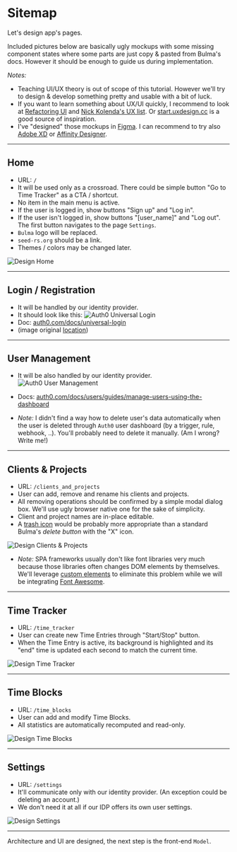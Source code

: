 # Sitemap

Let's design app's pages. 

Included pictures below are basically ugly mockups with some missing component states where some parts are just copy & pasted from Bulma's docs. However it should be enough to guide us during implementation.

_Notes:_ 
- Teaching UI/UX theory is out of scope of this tutorial. However we'll try to design & develop something pretty and usable with a bit of luck.
- If you want to learn something about UX/UI quickly, I recommend to look at [Refactoring UI](https://refactoringui.com/) and [Nick Kolenda's UX list](https://www.nickkolenda.com/user-experience/). Or [start.uxdesign.cc](https://start.uxdesign.cc/) is a good source of inspiration.
- I've "designed" those mockups in [Figma](https://www.figma.com/). I can recommend to try also [Adobe XD](https://www.adobe.com/products/xd.html) or [Affinity Designer](https://affinity.serif.com/en-gb/designer/).

---

## Home

- URL: `/`
- It will be used only as a crossroad. There could be simple button "Go to Time Tracker" as a CTA / shortcut.
- No item in the main menu is active.
- If the user is logged in, show buttons "Sign up" and "Log in". 
- If the user isn't logged in, show buttons "[user_name]" and "Log out". The first button navigates to the page `Settings`.
- `Bulma` logo will be replaced.
- `seed-rs.org` should be a link.
- Themes / colors may be changed later.

![Design Home](/static/images/design_home.png)

---

## Login / Registration

- It will be handled by our identity provider.
- It should look like this: ![Auth0 Universal Login](/static/images/auth0_universal_login.png)
- Doc: [auth0.com/docs/universal-login](https://auth0.com/docs/universal-login)
- (image original [location](https://auth0.com/blog/introducing-the-new-auth0-universal-login-experience/))

---

## User Management

- It will be also handled by our identity provider. ![Auth0 User Management](/static/images/auth0_user_management.png)

- Docs: [auth0.com/docs/users/guides/manage-users-using-the-dashboard](https://auth0.com/docs/users/guides/manage-users-using-the-dashboard)

- _Note:_ I didn't find a way how to delete user's data automatically when the user is deleted through `Auth0` user dashboard (by a trigger, rule, webhook, ..). You'll probably need to delete it manually. (Am I wrong? Write me!)

---

## Clients & Projects

- URL: `/clients_and_projects`
- User can add, remove and rename his clients and projects.
- All removing operations should be confirmed by a simple modal dialog box. We'll use ugly browser native one for the sake of simplicity.
- Client and project names are in-place editable.
- A [trash icon](https://fontawesome.com/icons/trash-alt?style=solid) would be probably more appropriate than a standard Bulma's _delete button_ with the "X" icon.

![Design Clients & Projects](/static/images/design_clients_and_projects.png)

- _Note:_ SPA frameworks usually don't like font libraries very much because those libraries often changes DOM elements by themselves. We'll leverage [custom elements](https://developer.mozilla.org/en-US/docs/Web/Web_Components/Using_custom_elements) to eliminate this problem while we will be integrating [Font Awesome](https://fontawesome.com/).

---

## Time Tracker

- URL: `/time_tracker`
- User can create new Time Entries through "Start/Stop" button.
- When the Time Entry is active, its background is highlighted and its "end" time is updated each second to match the current time. 

![Design Time Tracker](/static/images/design_time_tracker.png)

---

## Time Blocks

- URL: `/time_blocks`
- User can add and modify Time Blocks.
- All statistics are automatically recomputed and read-only.

![Design Time Blocks](/static/images/design_time_blocks.png)

---

## Settings

- URL: `/settings`
- It'll communicate only with our identity provider. (An exception could be deleting an account.)
- We don't need it at all if our IDP offers its own user settings.

![Design Settings](/static/images/design_settings.png)

---

Architecture and UI are designed, the next step is the front-end `Model`.
